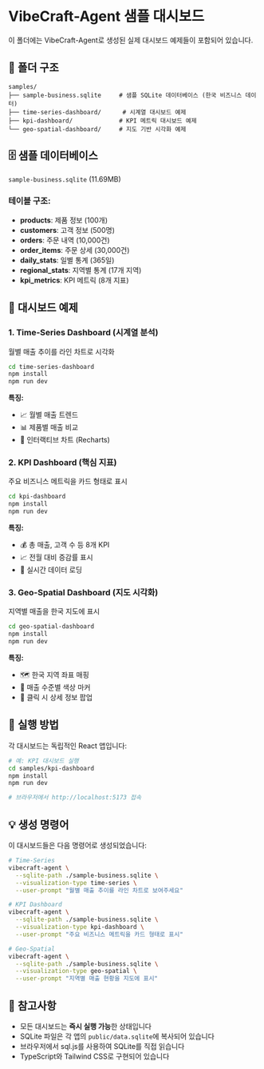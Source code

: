 # VibeCraft-Agent 샘플 대시보드

이 폴더에는 VibeCraft-Agent로 생성된 실제 대시보드 예제들이 포함되어 있습니다.

## 📂 폴더 구조

```
samples/
├── sample-business.sqlite     # 샘플 SQLite 데이터베이스 (한국 비즈니스 데이터)
├── time-series-dashboard/      # 시계열 대시보드 예제
├── kpi-dashboard/             # KPI 메트릭 대시보드 예제
└── geo-spatial-dashboard/     # 지도 기반 시각화 예제
```

## 🗄️ 샘플 데이터베이스

`sample-business.sqlite` (11.69MB)

### 테이블 구조:
- **products**: 제품 정보 (100개)
- **customers**: 고객 정보 (500명)
- **orders**: 주문 내역 (10,000건)
- **order_items**: 주문 상세 (30,000건)
- **daily_stats**: 일별 통계 (365일)
- **regional_stats**: 지역별 통계 (17개 지역)
- **kpi_metrics**: KPI 메트릭 (8개 지표)

## 🎯 대시보드 예제

### 1. Time-Series Dashboard (시계열 분석)
월별 매출 추이를 라인 차트로 시각화

```bash
cd time-series-dashboard
npm install
npm run dev
```

**특징:**
- 📈 월별 매출 트렌드
- 📊 제품별 매출 비교
- 🎨 인터랙티브 차트 (Recharts)

### 2. KPI Dashboard (핵심 지표)
주요 비즈니스 메트릭을 카드 형태로 표시

```bash
cd kpi-dashboard
npm install
npm run dev
```

**특징:**
- 💰 총 매출, 고객 수 등 8개 KPI
- 📈 전월 대비 증감률 표시
- 🎯 실시간 데이터 로딩

### 3. Geo-Spatial Dashboard (지도 시각화)
지역별 매출을 한국 지도에 표시

```bash
cd geo-spatial-dashboard
npm install
npm run dev
```

**특징:**
- 🗺️ 한국 지역 좌표 매핑
- 📍 매출 수준별 색상 마커
- 💬 클릭 시 상세 정보 팝업

## 🚀 실행 방법

각 대시보드는 독립적인 React 앱입니다:

```bash
# 예: KPI 대시보드 실행
cd samples/kpi-dashboard
npm install
npm run dev

# 브라우저에서 http://localhost:5173 접속
```

## 💡 생성 명령어

이 대시보드들은 다음 명령어로 생성되었습니다:

```bash
# Time-Series
vibecraft-agent \
  --sqlite-path ./sample-business.sqlite \
  --visualization-type time-series \
  --user-prompt "월별 매출 추이를 라인 차트로 보여주세요"

# KPI Dashboard  
vibecraft-agent \
  --sqlite-path ./sample-business.sqlite \
  --visualization-type kpi-dashboard \
  --user-prompt "주요 비즈니스 메트릭을 카드 형태로 표시"

# Geo-Spatial
vibecraft-agent \
  --sqlite-path ./sample-business.sqlite \
  --visualization-type geo-spatial \
  --user-prompt "지역별 매출 현황을 지도에 표시"
```

## 📝 참고사항

- 모든 대시보드는 **즉시 실행 가능**한 상태입니다
- SQLite 파일은 각 앱의 `public/data.sqlite`에 복사되어 있습니다
- 브라우저에서 sql.js를 사용하여 SQLite를 직접 읽습니다
- TypeScript와 Tailwind CSS로 구현되어 있습니다